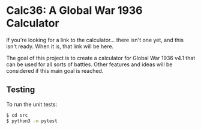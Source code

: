 # Calc36: A Global War 1936 Calculator

If you're looking for a link to the calculator... there isn't one yet,
and this isn't ready. When it is, that link will be here.

The goal of this project is to create a calculator for Global War 1936 v4.1
that can be used for all sorts of battles. Other features and ideas will be
considered if this main goal is reached.

## Testing

To run the unit tests:

```bash
$ cd src
$ python3 -m pytest
```
